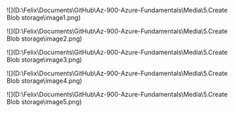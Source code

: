 ![](D:\Felix\Documents\GitHub\Az-900-Azure-Fundamentals\Media\5.Create Blob storage\image1.png)

![](D:\Felix\Documents\GitHub\Az-900-Azure-Fundamentals\Media\5.Create Blob storage\image2.png)

![](D:\Felix\Documents\GitHub\Az-900-Azure-Fundamentals\Media\5.Create Blob storage\image3.png)

![](D:\Felix\Documents\GitHub\Az-900-Azure-Fundamentals\Media\5.Create Blob storage\image4.png)

![](D:\Felix\Documents\GitHub\Az-900-Azure-Fundamentals\Media\5.Create Blob storage\image5.png)